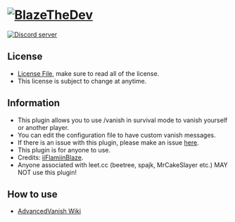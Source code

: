 # [![BlazeTheDev](https://i.imgur.com/fgVMXSe.png?1)]()

<a href="https://discord.gg/znEsFsG"><img src="https://discordapp.com/api/guilds/425712766687510528/embed.png" alt="Discord server"/></a> 

## License
* [License File](https://github.com/iiFlamiinBlaze/AdvancedVanish/blob/master/LICENSE), make sure to read all of the license.
* This license is subject to change at anytime.

## Information
* This plugin allows you to use /vanish in survival mode to vanish yourself or another player.
* You can edit the configuration file to have custom vanish messages.
* If there is an issue with this plugin, please make an issue [here](https://github.com/iiFlamiinBlaze/AdvancedVanish/issues).
* This plugin is for anyone to use.
* Credits: [iiFlamiinBlaze](https://github.com/iiFlamiinBlaze).
* Anyone associated with leet.cc (beetree, spajk, MrCakeSlayer etc.) MAY NOT use this plugin!

## How to use
* [AdvancedVanish Wiki](https://github.com/iiFlamiinBlaze/AdvancedVanish/wiki)